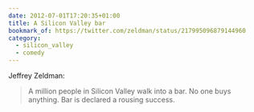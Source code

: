 ```yaml
---
date: 2012-07-01T17:20:35+01:00
title: A Silicon Valley bar
bookmark_of: https://twitter.com/zeldman/status/217995096879144960
category:
  - silicon_valley
  - comedy
---
```


Jeffrey Zeldman:

> A million people in Silicon Valley walk into a bar. No one buys anything. Bar is declared a rousing success.
